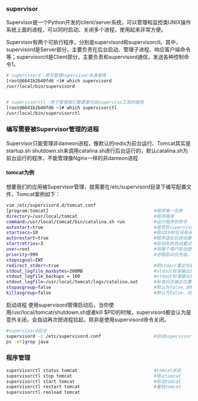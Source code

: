 ### supervisor

Supervisor是一个Python开发的client/server系统，可以管理和监控类UNIX操作系统上面的进程，可以同时启动、关闭多个进程，使用起来非常方便。

Supervisor有两个可执行程序，分别是supervisord和supervisorctl。其中，supervisord是Server部分，主要负责在后台启动、管理子进程、响应客户端命令等；supervisorctl是Client部分，主要负责和supervisord通信，发送各种控制命令1。


```sh
# supervisord：用于管理supervisor本身服务
[root@6641b2b40fd6 ~]# which supervisord
/usr/local/bin/supervisord


# supervisorctl：用于管理我们需要委托给superviso工具的服务
[root@6641b2b40fd6 ~]# which supervisorctl
/usr/local/bin/supervisorctl

```

### 编写需要被Supervisor管理的进程

Supervisor只能管理非dameon进程，像默认的redis为前台运行、Tomcat其实是 startup.sh shutdown.sh来调用catalina.sh进行后台运行的，默认catalina.sh为前台运行的程序，不能管理像Nginx一样的非dameon进程


#### tomcat为例
想要我们的应用被Supervisor管理，就需要在/etc/supervisord目录下编写配置文件，Tomcat案例如下：
```sh
vim /etc/supervisord.d/tomcat.conf
[program:tomcat]                                        #程序唯一名称
directory=/usr/local/tomcat                             #程序路径
command=/usr/local/tomcat/bin/catalina.sh run           #运行程序的命令
autostart=true                                          #是否在supervisord启动后tomcat也启动
startsecs=10                                            #启动10秒后没有异常退出，就表示进程正常启动了，默认为1秒
autorestart=true                                        #程序退出后自动重启,可选值：[unexpected,true,false]，默认为unexpected，表示进程意外杀死后才重启；意思为如果不是supervisord来关闭的该进程则认为不正当关闭，supervisord会再次把该进程给启动起来，只能使用该supervisorctl来进行关闭、启动、重启操作 
startretries=3                                          #启动失败自动重试次数，默认是3
user=root                                               #用哪个用户启动进程，默认是root
priority=999                                            #进程启动优先级，默认999，假如Supervisord需要管理多个进程，那么值小的优先启动
stopsignal=INT
redirect_stderr=true                                    #把stderr重定向到stdout标准输出，默认false
stdout_logfile_maxbytes=200MB                           #stdout标准输出日志文件大小，日志文件大小到200M后则进行切割，切割后的日志文件会标示为catalina.out1,catalina.out2,catalina.out3...，默认50MB
stdout_logfile_backups = 100                            #stdout标准输出日志文件备份数，保存100个200MB的日志文件，超过100个后老的将被删除，默认为10保存10个
stdout_logfile=/usr/local/tomcat/logs/catalina.out      #标准日志输出位置，如果输出位置不存在则会启动失败
stopasgroup=false                                       #默认为false,进程被杀死时，是否向这个进程组发送stop信号，包括子进程
killasgroup=false                                       #默认为false，向进程组发送kill信号，包括子进程
```


启动进程 使用supervisord管理启动后，当你使用/usr/local/tomcat/shutdown.sh或者kill $PID的时候，supervisord都会认为是意外关闭，会自动再次把进程拉起，除非是使用supervisord命令关闭。

```sh
#supervisord启动
supervisord -c /etc/supervisord.conf                    #启动supervisord进程，我们在配置文件中设置了 autostart=true 参数，在supervisord启动的时候 tomcat也随之启动
ps -ef|grep java  
```

### 程序管理

```sh
supervisorctl status tomcat                             #tomcat状态
supervisorctl stop tomcat                               #停止tomcat
supervisorctl start tomcat                              #启动tomcat
supervisorctl restart tomcat                            #重启tomcat
supervisorctl reoload tomcat 
```